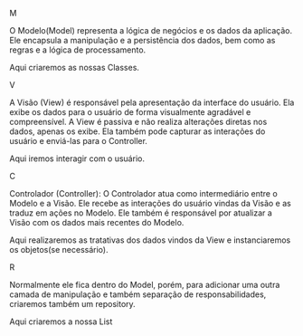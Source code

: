 M

O Modelo(Model) representa a lógica de negócios e os dados da aplicação. 
Ele encapsula a manipulação e a persistência dos dados, bem como as regras e a lógica de processamento.

Aqui criaremos as nossas Classes.

V

A Visão (View) é responsável pela apresentação da interface do usuário. 
Ela exibe os dados para o usuário de forma visualmente agradável e compreensível. 
A View é passiva e não realiza alterações diretas nos dados, apenas os exibe.
Ela também pode capturar as interações do usuário e enviá-las para o Controller.

Aqui iremos interagir com o usuário.

C

Controlador (Controller): O Controlador atua como intermediário entre o Modelo e a Visão. 
Ele recebe as interações do usuário vindas da Visão e as traduz em ações no Modelo.
Ele também é responsável por atualizar a Visão com os dados mais recentes do Modelo.

Aqui realizaremos as tratativas dos dados vindos da View e instanciaremos os objetos(se necessário).

R

Normalmente ele fica dentro do Model, porém, para adicionar uma outra camada de manipulação e também 
separação de responsabilidades, criaremos também um repository.

Aqui criaremos a nossa List